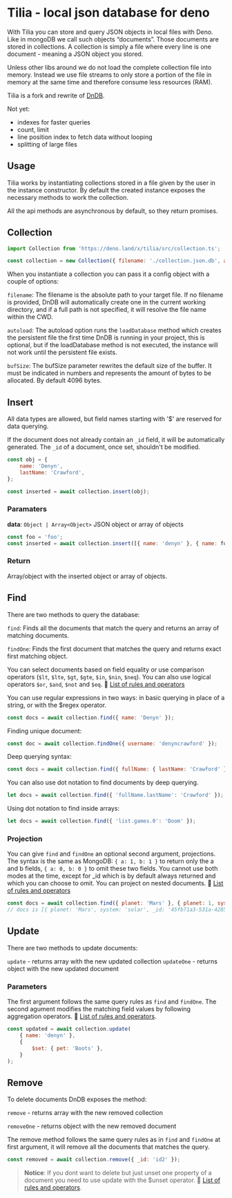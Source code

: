 # Tilia - local json database for deno

With Tilia you can store and query JSON objects in local files with Deno. Like in mongoDB we call such objects “documents”. Those documents are stored in collections. A collection is simply a file where every line is one document - meaning a JSON object you stored.

Unless other libs around we do not load the complete collection file into memory. Instead we use file streams to only store a portion of the file in memory at the same time and therefore consume less resources (RAM).

Tilia is a fork and rewrite of [DnDB](https://github.com/denyncrawford/dndb).

Not yet:

-   indexes for faster queries
-   count, limit
-   line position index to fetch data without looping
-   splitting of large files

## Usage

Tilia works by instantiating collections stored in a file given by the user in the instance constructor. By default the created instance exposes the necessary methods to work the collection.

All the api methods are asynchronous by default, so they return promises.

## Collection

```javascript
import Collection from 'https://deno.land/x/tilia/src/collection.ts';

const collection = new Collection({ filename: './collection.json.db', autoload: true });
```

When you instantiate a collection you can pass it a config object with a couple
of options:

`filename`: The filename is the absolute path to your target file. If no
filename is provided, DnDB will automatically create one in the current
working directory, and if a full path is not specified, it will resolve the
file name within the CWD.

`autoload`: The autoload option runs the `loadDatabase` method which creates
the persistent file the first time DnDB is running in your project, this is
optional, but if the loadDatabase method is not executed, the instance will
not work until the persistent file exists.

`bufSize`: The bufSize parameter rewrites the default size of the buffer. It
must be indicated in numbers and represents the amount of bytes to be
allocated. By default 4096 bytes.

## Insert

All data types are allowed, but field names starting with '$' are reserved for
data querying.

If the document does not already contain an `_id` field, it will be automatically generated. The `_id` of a document, once set, shouldn't be modified.

```javascript
const obj = {
	name: 'Denyn',
	lastName: 'Crawford',
};

const inserted = await collection.insert(obj);
```

### Paramaters

**data**: `Object | Array<Object>` JSON object or array of objects

```javascript
const foo = 'foo';
const inserted = await collection.insert([{ name: 'denyn' }, { name: foo }]);
```

### Return

Array/object with the inserted object or array of objects.

## Find

There are two methods to query the database:

`find`: Finds all the documents that match the query and returns an array of matching documents.

`findOne`: Finds the first document that matches the query and returns exact first matching object.

You can select documents based on field equality or use comparison operators
(`$lt`, `$lte`, `$gt`, `$gte`, `$in`, `$nin`, `$neq`). You can also use logical
operators `$or`, `$and`, `$not` and `$eq`.
🔗 [List of rules and operators](https://github.com/kofrasa/mingo/blob/master/README.md)

You can use regular expressions in two ways: in basic querying in place of a
string, or with the $regex operator.

```javascript
const docs = await collection.find({ name: 'Denyn' });
```

Finding unique document:

```javascript
const doc = await collection.findOne({ username: 'denyncrawford' });
```

Deep querying syntax:

```javascript
const docs = await collection.find({ fullName: { lastName: 'Crawford' } });
```

You can also use dot notation to find documents by deep querying.

```javascript
let docs = await collection.find({ 'fullName.lastName': 'Crawford' });
```

Using dot notation to find inside arrays:

```javascript
let docs = await collection.find({ 'list.games.0': 'Doom' });
```

### Projection

You can give `find` and `findOne` an optional second argument, projections. The
syntax is the same as MongoDB: `{ a: 1, b: 1 }` to return only the a and b
fields, `{ a: 0, b: 0 }` to omit these two fields. You cannot use both modes at
the time, except for \_id which is by default always returned and which you can
choose to omit. You can project on nested documents. 🔗 [List of rules and operators](https://github.com/kofrasa/mingo/blob/master/README.md)

```javascript
const docs = await collection.find({ planet: 'Mars' }, { planet: 1, system: 1 });
// docs is [{ planet: 'Mars', system: 'solar', _id: '45fb71a3-531a-4285-88c6-45db802a0a95' }]
```

## Update

There are two methods to update documents:

`update` - returns array with the new updated collection
`updateOne` - returns object with the new updated document

### Parameters

The first argument follows the same query rules as `find` and `findOne`. The second agument modifies the matching field values by following aggregation operators. 🔗 [List of rules and operators](https://github.com/kofrasa/mingo/blob/master/README.md).

```javascript
const updated = await collection.update(
	{ name: 'denyn' },
	{
		$set: { pet: 'Boots' },
	}
);
```

## Remove

To delete documents DnDB exposes the method:

`remove` - returns array with the new removed collection

`removeOne` - returns object with the new removed document

The remove method follows the same query rules as in `find` and `findOne` at
first argument, it will remove all the documents that matches the query.

```javascript
const removed = await collection.remove({ _id: 'id2' });
```

> **Notice**: If you dont want to delete but just unset one property of a document you need to use update with the $unset operator. 🔗 [List of rules and operators](https://github.com/kofrasa/mingo/blob/master/README.md).
